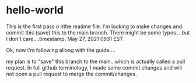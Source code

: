 # hello-world
This is the first pass o nthe readme file. I'm looking to make changes and commit this (save) this to the main branch. 
There might be some typos....but I don't care....timestamp: May 27, 2021 0931 EST


Ok, now i'm following allong with the guide....

my plan is to "save" this branch to the main...which is actually called a pull request.
In full github terminology, I made some commit changes and will not open a pull request to merge the commit/changes.
